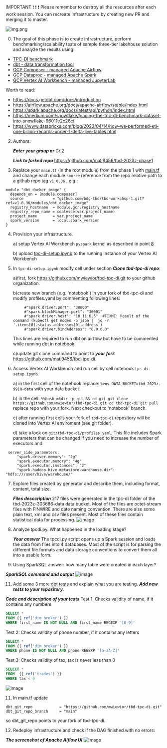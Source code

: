 IMPORTANT ❗ ❗ ❗ Please remember to destroy all the resources after each work session. You can recreate infrastructure by creating new PR and merging it to master.

![img.png](doc/figures/destroy.png)

0. The goal of this phase is to create infrastructure, perform benchmarking/scalability tests of sample three-tier lakehouse solution and analyze the results using:
* [TPC-DI benchmark](https://www.tpc.org/tpcdi/)
* [dbt - data transformation tool](https://www.getdbt.com/)
* [GCP Composer - managed Apache Airflow](https://cloud.google.com/composer?hl=pl)
* [GCP Dataproc - managed Apache Spark](https://spark.apache.org/)
* [GCP Vertex AI Workbench - managed JupyterLab](https://cloud.google.com/vertex-ai-notebooks?hl=pl)

Worth to read:
* https://docs.getdbt.com/docs/introduction
* https://airflow.apache.org/docs/apache-airflow/stable/index.html
* https://spark.apache.org/docs/latest/api/python/index.html
* https://medium.com/snowflake/loading-the-tpc-di-benchmark-dataset-into-snowflake-96011e2c26cf
* https://www.databricks.com/blog/2023/04/14/how-we-performed-etl-one-billion-records-under-1-delta-live-tables.html

2. Authors:

   ***Enter your group nr***
   Gr.2
   
   ***Link to forked repo***
   https://github.com/mati9456/tbd-2023z-phase1

4. Replace your `main.tf` (in the root module) from the phase 1 with [main.tf](https://github.com/bdg-tbd/tbd-workshop-1/blob/v1.0.36/main.tf)
and change each module `source` reference from the repo relative path to a github repo tag `v1.0.36` , e.g.:
```hcl
module "dbt_docker_image" {
  depends_on = [module.composer]
  source             = "github.com/bdg-tbd/tbd-workshop-1.git?ref=v1.0.36/modules/dbt_docker_image"
  registry_hostname  = module.gcr.registry_hostname
  registry_repo_name = coalesce(var.project_name)
  project_name       = var.project_name
  spark_version      = local.spark_version
}
```


4. Provision your infrastructure.

    a) setup Vertex AI Workbench `pyspark` kernel as described in point [8](https://github.com/bdg-tbd/tbd-workshop-1/tree/v1.0.32#project-setup) 

    b) upload [tpc-di-setup.ipynb](https://github.com/bdg-tbd/tbd-workshop-1/blob/v1.0.36/notebooks/tpc-di-setup.ipynb) to 
the running instance of your Vertex AI Workbench

5. In `tpc-di-setup.ipynb` modify cell under section ***Clone tbd-tpc-di repo***:

   a)first, fork https://github.com/mwiewior/tbd-tpc-di.git to your github organization.

   b)create new branch (e.g. 'notebook') in your fork of tbd-tpc-di and modify profiles.yaml by commenting following lines:
   ```  
        #"spark.driver.port": "30000"
        #"spark.blockManager.port": "30001"
        #"spark.driver.host": "10.11.0.5"  #FIXME: Result of the command (kubectl get nodes -o json |  jq -r '.items[0].status.addresses[0].address')
        #"spark.driver.bindAddress": "0.0.0.0"
   ```
   This lines are required to run dbt on airflow but have to be commented while running dbt in notebook.

   c)update git clone command to point to ***your fork*** https://github.com/mati9456/tbd-tpc-di.

 


6. Access Vertex AI Workbench and run cell by cell notebook `tpc-di-setup.ipynb`.

    a) in the first cell of the notebook replace: `%env DATA_BUCKET=tbd-2023z-9910-data` with your data bucket.


   b) in the cell:
         ```%%bash
         mkdir -p git && cd git
         git clone https://github.com/mwiewior/tbd-tpc-di.git
         cd tbd-tpc-di
         git pull
         ```
      replace repo with your fork. Next checkout to 'notebook' branch.
   
    c) after running first cells your fork of `tbd-tpc-di` repository will be cloned into Vertex AI  enviroment (see git folder).

    d) take a look on `git/tbd-tpc-di/profiles.yaml`. This file includes Spark parameters that can be changed if you need to increase the number of executors and
  ```
   server_side_parameters:
       "spark.driver.memory": "2g"
       "spark.executor.memory": "4g"
       "spark.executor.instances": "2"
       "spark.hadoop.hive.metastore.warehouse.dir": "hdfs:///user/hive/warehouse/"
  ```


7. Explore files created by generator and describe them, including format, content, total size.

   ***Files desccription***
   217 files were generated in the tpc-di folder of the tbd-2023z-303686-data data bucket. Most of the files are octet-stream files with FINWIRE and date naming convention. There are also some plain text, xml and csv files present. Most of these files contain statistical data for processing.
   ![image](https://github.com/mati9456/tbd-2023z-phase1/assets/23421265/50dbeb37-5fec-472c-92a5-fadd818c3300)

9. Analyze tpcdi.py. What happened in the loading stage?

   ***Your answer***
   The tpcdi.py script opens up a Spark session and loads the data from files into 4 databases. Most of the script is for parsing the different file formats and data storage conventions to convert them all into a usable form. 

11. Using SparkSQL answer: how many table were created in each layer?

   ***SparkSQL command and output***
   ![image](https://github.com/mati9456/tbd-2023z-phase1/assets/23421265/83a69f1b-06f8-4a9e-9eeb-32340978f649)


11. Add some 3 more [dbt tests](https://docs.getdbt.com/docs/build/tests) and explain what you are testing. ***Add new tests to your repository.*** 

   ***Code and description of your tests***
   Test 1:
   Checks validity of name, if it contains any numbers
   ```sql
   SELECT *
   FROM {{ ref('dim_broker') }} 
   WHERE first_name IS NOT NULL AND first_name REGEXP '[0-9]'
   ```
  Test 2:
  Checks validity of phone number, if it contains any letters
  ```sql
  SELECT *
  FROM {{ ref('dim_broker') }}
  WHERE phone IS NOT NULL AND phone REGEXP '[a-zA-Z]'
  ```
  Test 3:
  Checks validity of tax, tax is never less than 0
  ```sql
  SELECT *
  FROM  {{ ref('trades') }} 
  WHERE tax < 0
  ```
   ![image](https://github.com/mati9456/tbd-2023z-phase1/assets/23421265/ceff423d-ee75-4275-a63a-7c1f5aca8415)


11. In main.tf update
   ```
   dbt_git_repo            = "https://github.com/mwiewior/tbd-tpc-di.git"
   dbt_git_repo_branch     = "main"
   ```
   so dbt_git_repo points to your fork of tbd-tpc-di. 

12. Redeploy infrastructure and check if the DAG finished with no errors:

***The screenshot of Apache Aiflow UI***
![image](https://github.com/mati9456/tbd-2023z-phase1/assets/23421265/312ed2de-5ac1-4d81-9e4b-0b1fa2fe4da0)

